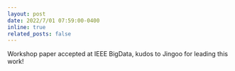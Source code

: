 ```yaml
---
layout: post
date: 2022/7/01 07:59:00-0400
inline: true
related_posts: false
---
```


Workshop paper accepted at IEEE BigData, kudos to Jingoo for leading this work!
